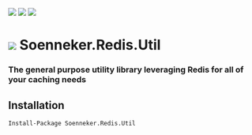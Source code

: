 [![](https://img.shields.io/nuget/v/Soenneker.Redis.Util.svg?style=for-the-badge)](https://www.nuget.org/packages/Soenneker.Redis.Util/)
[![](https://img.shields.io/github/actions/workflow/status/soenneker/soenneker.redis.util/publish.yml?style=for-the-badge)](https://github.com/soenneker/soenneker.redis.util/actions/workflows/publish.yml)
[![](https://img.shields.io/nuget/dt/Soenneker.Redis.Util.svg?style=for-the-badge)](https://www.nuget.org/packages/Soenneker.Redis.Util/)

# ![](https://user-images.githubusercontent.com/4441470/224455560-91ed3ee7-f510-4041-a8d2-3fc093025112.png) Soenneker.Redis.Util
### The general purpose utility library leveraging Redis for all of your caching needs

## Installation

```
Install-Package Soenneker.Redis.Util
```
